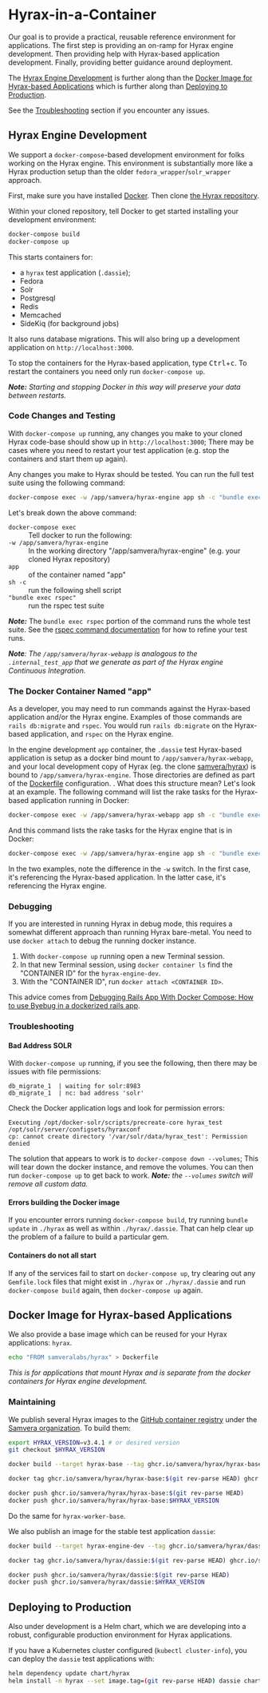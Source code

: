 Hyrax-in-a-Container
====================

Our goal is to provide a practical, reusable reference environment for applications.  The first step is providing an on-ramp for Hyrax engine development. Then providing help with Hyrax-based application development. Finally, providing better guidance around deployment.

The [Hyrax Engine Development](#hyrax-engine-development) is further along than the [Docker Image for Hyrax-based Applications](#docker-image-for-hyrax-based-applications) which is further along than [Deploying to Production](#deploying-to-production).

See the [Troubleshooting](#troubleshooting) section if you encounter any issues.

<!-- NOTE: This title is referenced in the top-level README.md. Keep that in mind if you change it. -->
## Hyrax Engine Development

We support a `docker-compose`-based development environment for folks working on
the Hyrax engine. This environment is substantially more like a Hyrax production
setup than the older `fedora_wrapper`/`solr_wrapper` approach.

First, make sure you have installed [Docker](https://www.docker.com/).  Then clone [the Hyrax repository](https://github.com/samvera/hyrax).

Within your cloned repository, tell Docker to get started installing your development environment:

```sh
docker-compose build
docker-compose up
```

This starts containers for:

  - a `hyrax` test application (`.dassie`);
  - Fedora
  - Solr
  - Postgresql
  - Redis
  - Memcached
  - SideKiq (for background jobs)

It also runs database migrations. This will also bring up a development application on `http://localhost:3000`.

To stop the containers for the Hyrax-based application, type <kbd>Ctrl</kbd>+<kbd>c</kbd>. To restart the containers you need only run `docker-compose up`.

_**Note:** Starting and stopping Docker in this way will preserve your data between restarts._

### Code Changes and Testing

With `docker-compose up` running, any changes you make to your cloned Hyrax code-base should show up in `http://localhost:3000`; There may be cases where you need to restart your test application (e.g. stop the containers and start them up again).

Any changes you make to Hyrax should be tested. You can run the full test suite using the following command:

```sh
docker-compose exec -w /app/samvera/hyrax-engine app sh -c "bundle exec rspec"
```

Let's break down the above command:

<dl>
<dt><code>docker-compose exec</code></dt>
<dd>Tell docker to run the following:</dd>
<dt><code>-w /app/samvera/hyrax-engine</code></dt>
<dd>In the working directory "/app/samvera/hyrax-engine" (e.g. your cloned Hyrax repository)</dd>
<dt><code>app</code></dt>
<dd>of the container named "app"</dd>
<dt><code>sh -c</code>
<dd>run the following shell script</dd>
<dt><code>"bundle exec rspec"</code></dt>
<dd>run the rspec test suite</dd>
</dl>

_**Note:**_ The `bundle exec rspec` portion of the command runs the whole test suite. See the [rspec command documentation](https://github.com/rspec/rspec-core#the-rspec-command) for how to refine your test runs.

_**Note**: The `/app/samvera/hyrax-webapp` is analogous to the `.internal_test_app` that we generate as part of the Hyrax engine Continuous Integration._

### The Docker Container Named "app"

As a developer, you may need to run commands against the Hyrax-based application and/or the Hyrax engine.  Examples
of those commands are `rails db:migrate` and `rspec`.  You would run `rails db:migrate` on the Hyrax-based
application, and `rspec` on the Hyrax engine.

In the engine development `app` container, the `.dassie` test Hyrax-based application is setup as a docker
bind mount to `/app/samvera/hyrax-webapp`, and your local development copy of Hyrax (eg. the clone [samvera/hyrax](https://github.com/samvera/hyrax)) is bound to
`/app/samvera/hyrax-engine`.  Those directories are defined as part of the [Dockerfile](Dockerfile) configuration.
                                                                                                                                 .
What does this structure mean? Let's look at an example. The following command will list the rake tasks for the Hyrax-based application running in Docker:

```sh
docker-compose exec -w /app/samvera/hyrax-webapp app sh -c "bundle exec rake -T"
```

And this command lists the rake tasks for the Hyrax engine that is in Docker:

```sh
docker-compose exec -w /app/samvera/hyrax-engine app sh -c "bundle exec rake -T"
```

In the two examples, note the difference in the `-w` switch. In the first case, it's referencing the Hyrax-based application. In the latter case, it's referencing the Hyrax engine.

### Debugging

If you are interested in running Hyrax in debug mode, this requires a somewhat different approach than running Hyrax bare-metal.  You need to use `docker attach` to debug the running docker instance.

1. With `docker-compose up` running open a new Terminal session.
2. In that new Terminal session, using `docker container ls` find the "CONTAINER ID" for the `hyrax-engine-dev`.
3. With the "CONTAINER ID", run `docker attach <CONTAINER ID>`.

This advice comes from [Debugging Rails App With Docker Compose: How to use Byebug in a dockerized rails app](https://medium.com/gogox-technology/debugging-rails-app-with-docker-compose-39a3767962f4).

### Troubleshooting

#### Bad Address SOLR

With `docker-compose up` running, if you see the following, then there may be issues with file permissions:

```
db_migrate_1  | waiting for solr:8983
db_migrate_1  | nc: bad address 'solr'
```

Check the Docker application logs and look for permission errors:

```
Executing /opt/docker-solr/scripts/precreate-core hyrax_test /opt/solr/server/configsets/hyraxconf
cp: cannot create directory '/var/solr/data/hyrax_test': Permission denied
```

The solution that appears to work is to `docker-compose down --volumes`; This will tear down the docker instance, and remove the volumes.  You can then run `docker-compose up` to get back to work.  _**Note:** the `--volumes` switch will remove all custom data._

#### Errors building the Docker image

If you encounter errors running `docker-compose build`, try running `bundle update` in `./hyrax` as well as within `./hyrax/.dassie`. That can help clear up the problem of a failure to build a particular gem.

#### Containers do not all start

If any of the services fail to start on `docker-compose up`, try clearing out any `Gemfile.lock` files that might exist in `./hyrax` or `./hyrax/.dassie` and run `docker-compose build` again, then `docker-compose up` again.

<!-- NOTE: This title is referenced in the top-level documentation/developing-your-hyrax-based-app.md. Keep that in mind if you change it. -->
## Docker Image for Hyrax-based Applications

We also provide a base image which can be reused for your Hyrax applications: `hyrax`.

```sh
echo "FROM samveralabs/hyrax" > Dockerfile
```

_This is for applications that mount Hyrax and is separate from the docker containers for Hyrax engine development._

### Maintaining

We publish several Hyrax images to the [GitHub container registry][ghcr] under
the [Samvera organization][samvera-packages].  To build them:

```sh
export HYRAX_VERSION=v3.4.1 # or desired version
git checkout $HYRAX_VERSION

docker build --target hyrax-base --tag ghcr.io/samvera/hyrax/hyrax-base:$(git rev-parse HEAD) .

docker tag ghcr.io/samvera/hyrax/hyrax-base:$(git rev-parse HEAD) ghcr.io/samvera/hyrax/hyrax-base:$HYRAX_VERSION

docker push ghcr.io/samvera/hyrax/hyrax-base:$(git rev-parse HEAD)
docker push ghcr.io/samvera/hyrax/hyrax-base:$HYRAX_VERSION
```

Do the same for `hyrax-worker-base`.

We also publish an image for the stable test application `dassie`:

```sh
docker build --target hyrax-engine-dev --tag ghcr.io/samvera/hyrax/dassie:$(git rev-parse HEAD) .

docker tag ghcr.io/samvera/hyrax/dassie:$(git rev-parse HEAD) ghcr.io/samvera/hyrax/dassie:$HYRAX_VERSION

docker push ghcr.io/samvera/hyrax/dassie:$(git rev-parse HEAD)
docker push ghcr.io/samvera/hyrax/dassie:$HYRAX_VERSION
```

## Deploying to Production

Also under development is a Helm chart, which we are developing into a robust,
configurable production environment for Hyrax applications.

If you have a Kubernetes cluster configured (`kubectl cluster-info`), you can
deploy the `dassie` test applications with:

```sh
helm dependency update chart/hyrax
helm install -n hyrax --set image.tag=(git rev-parse HEAD) dassie chart/hyrax
```

[ghcr]: https://docs.github.com/en/enterprise-cloud@latest/packages/working-with-a-github-packages-registry/working-with-the-container-registry
[samvera-packages]: https://github.com/orgs/samvera/packages
